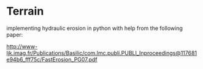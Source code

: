 # Terrain

implementing hydraulic erosion in python with help from the following paper:

http://www-ljk.imag.fr/Publications/Basilic/com.lmc.publi.PUBLI_Inproceedings@117681e94b6_fff75c/FastErosion_PG07.pdf

[](/img/example1.jpg)
[](/img/example2.jpg)
[](/img/example3.jpg)
